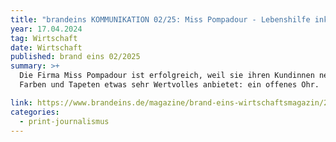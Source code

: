 ```yaml
---
title: "brandeins KOMMUNIKATION 02/25: Miss Pompadour - Lebenshilfe inklusive"
year: 17.04.2024
tag: Wirtschaft
date: Wirtschaft
published: brand eins 02/2025
summary: >+
  Die Firma Miss Pompadour ist erfolgreich, weil sie ihren Kundinnen neben
  Farben und Tapeten etwas sehr Wertvolles anbietet: ein offenes Ohr.

link: https://www.brandeins.de/magazine/brand-eins-wirtschaftsmagazin/2025/kommunikation-in-nervoesen-zeiten/misspompadour-lebenshilfe-inklusive
categories:
  - print-journalismus
---
```

